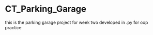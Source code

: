 # CT_Parking_Garage
this is the parking garage project for week two developed in .py for oop practice
